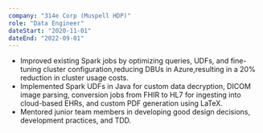 ```yaml
---
company: "314e Corp (Muspell HDP)"
role: "Data Engineer"
dateStart: "2020-11-01"
dateEnd: "2022-09-01"
---
```

- Improved existing Spark jobs by optimizing queries, UDFs, and fine-tuning cluster configuration,reducing DBUs in Azure,resulting in a 20% reduction in cluster usage costs.
- Implemented Spark UDFs in Java for custom data decryption, DICOM image parsing, conversion jobs from FHIR to HL7 for ingesting into cloud-based EHRs, and custom PDF generation using LaTeX.
- Mentored junior team members in developing good design decisions, development practices, and TDD. 